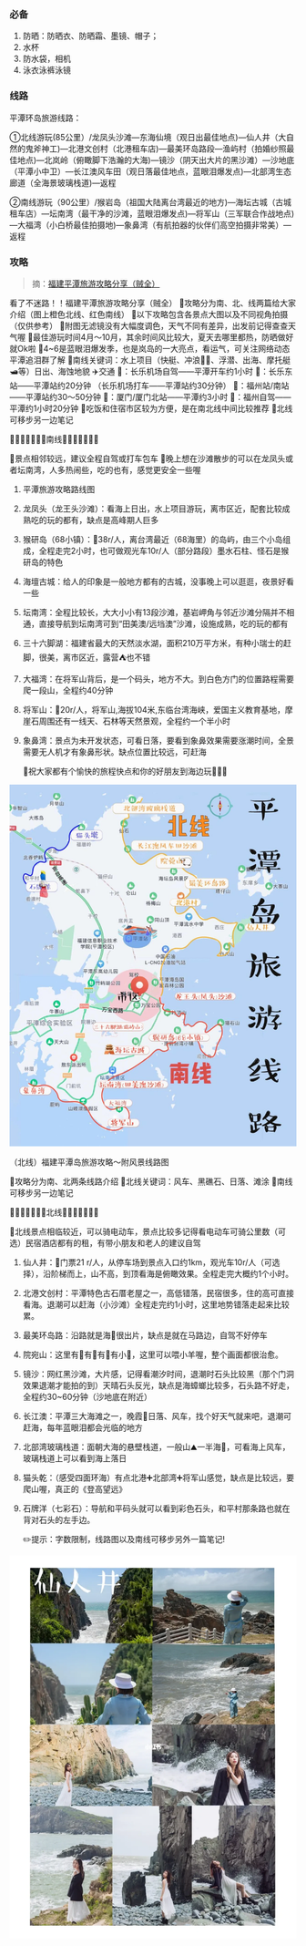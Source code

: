 ### 必备

1. 防晒：防晒衣、防晒霜、墨镜、帽子；
2. 水杯
3. 防水袋，相机
4. 泳衣泳裤泳镜



### 线路

平潭环岛旅游线路：

①北线游玩(85公里）/龙凤头沙滩—东海仙境（观日出最佳地点)—仙人井（大自然的鬼斧神工)—北港文创村（北港租车店)—最美环岛路段—渔屿村（拍婚纱照最佳地点)—北岚岭（俯瞰脚下浩瀚的大海)—镜沙（阴天出大片的黑沙滩）—沙地底（平潭小中卫）—长江澳风车田（观日落最佳地点，蓝眼泪爆发点)—北部湾生态廊道（全海景玻璃栈道)—返程

②南线游玩（90公里）/猴岩岛（祖国大陆离台湾最近的地方)—海坛古城（古城租车店）—坛南湾（最干净的沙滩，蓝眼泪爆发点)—将军山（三军联合作战地点)—大福湾（小白桥最佳拍摄地)—象鼻湾（有航拍器的伙伴们高空拍摄非常美）—返程



### 攻略

> 摘：[福建平潭旅游攻略分享（贼全）](https://mbd.baidu.com/newspage/data/dtlandingsuper?nid=dt_4946206814437333917)

看了不迷路！！福建平潭旅游攻略分享（贼全）
🎈攻略分为南、北、线两篇给大家介绍（图上橙色北线、红色南线）
🎈以下攻略包含各景点大图以及不同视角拍摄（仅供参考）
🎈附图无滤镜没有大幅度调色，天气不同有差异，出发前记得查查天气喔
🎈最佳游玩时间4月～10月，其余时间风比较大，夏天去哪里都热，防晒做好就Ok啦
🎈4~6是蓝眼泪爆发季，也是岚岛的一大亮点，看运气，可关注网络动态平潭追泪群了解
🎈南线关键词：水上项目（快艇、冲浪🏄‍♀️、浮潜、出海、摩托艇🛥️等）日出、海蚀地貌
✈️交通
🚄：长乐机场自驾——平潭开车约1小时
🚄：长乐东站——平潭站约20分钟
（长乐机场打车——平潭站约30分钟）
🚄：福州站/南站——平潭站约30～50分钟
🚄：厦门/厦门北站——平潭约3小时
🚗：福州自驾——平潭约1小时20分钟
🚦吃饭和住宿市区较为方便，是在南北线中间比较推荐
📒北线可移步另一边笔记

🌊🌊🌊🌊🌊🌊🌊南线🌊🌊🌊🌊🌊🌊🌊

🎈景点相邻较远，建议全程自驾或打车包车
🎈晚上想在沙滩散步的可以在龙凤头或者坛南湾，人多热闹些，吃的也有，感觉更安全一些喔

1. 平潭旅游攻略路线图

2. 龙凤头（龙王头沙滩）：看海上日出，水上项目游玩，离市区近，配套比较成熟吃的玩的都有，缺点是高峰期人巨多

3. 猴研岛（68小镇）：🎫38r/人，离台湾最近（68海里）的岛屿，由三个小岛组成，全程走完2小时，也可做观光车10r/人（部分路段）墨水石柱、怪石是猴研岛的特色

4. 海壇古城：给人的印象是一般地方都有的古城，没事晚上可以逛逛，夜景好看一些

5. 坛南湾：全程比较长，大大小小有13段沙滩，基岩岬角与邻近沙滩分隔并不相通，直接导航到坛南湾可到“田美澳/远垱澳”沙滩，设施成熟，吃的玩的都有

6. 三十六脚湖：福建省最大的天然淡水湖，面积210万平方米，有种小瑞士的赶脚，很美，离市区近，露营⛺️也不错

7. 大福湾：在将军山背后，是一个码头，地方不大。到白色方门的位置路程需要爬一段山，全程约40分钟

8. 将军山：🎫20r/人，将军山,海拔104米,东临台湾海峡，爱国主义教育基地，摩崖石周围还有一线天、石林等天然景观，全程约一个半小时

9. 象鼻湾：景点为未开发状态，可看日落，要看到象鼻效果需要涨潮时间，全景需要无人机才有象鼻形状。缺点位置比较远，可赶海

   🎈祝大家都有个愉快的旅程快点和你的好朋友到海边玩👭👭👭

![img](平潭.assets/cdbf6c81800a19d86c876e67857cc587a71e465b.jpeg)







（北线）福建平潭岛旅游攻略～附风景线路图

🎈攻略分为南、北两条线路介绍
🎈北线关键词：风车、黑礁石、日落、滩涂
📒南线可移步另一边笔记

🍃🍃🍃🍃🍃🍃🍃北线🍃🍃🍃🍃🍃🍃🍃

🎈北线景点相临较近，可以骑电动车，景点比较多记得看电动车可骑公里数（可选）民宿酒店都有的租，有带小朋友和老人的建议自驾

1. 仙人井：🎫门票21 r/人，从停车场到景点入口约1km，观光车10r/人（可选择），沿阶梯而上，山不高，到顶看海是俯瞰效果。全程走完大概约1个小时。

2. 北港文创村：平潭特色古石厝老屋之一，高低错落，民宿很多，住的高可直接看海。退潮可以赶海（小沙滩）全程走完约1小时，这里地势错落走起来比较累。

3. 最美环岛路：沿路就是海🌊很出片，缺点是就在马路边，自驾不好停车

4. 院宛山：这里有🌊有🌸有🍃有小🐑，这里可以喂小羊喔，整个画面都很治愈。

5. 镜沙：网红黑沙滩，大片感，记得看潮汐时间，退潮时石头比较黑（那个门洞效果退潮才能拍的到）天晴石头反光，缺点是海蟑螂比较多，石头路不好走，全程约30~60分钟（沙地底在附近）

6. 长江澳：平潭三大海滩之一，晚霞🌄日落、风车，找个好天气就来吧，退潮可赶海，每年蓝眼泪都会光临的地方

7. 北部湾玻璃栈道：面朝大海的悬壁栈道，一般山⛰️一半海🌊，可看海上风车，玻璃栈道上可以看到海上落日

8. 猫头乾：（感受四面环海）有点北港➕北部湾➕将军山感觉，缺点是比较远，要爬山喔，真正的《登高望远》

9. 石牌洋（七彩石）：导航和平码头就可以看到彩色石头，和平村那条路也就在背对石头的左手边。

   

   ✏️提示：字数限制，线路图以及南线可移步另外一篇笔记!

![img](平潭.assets/strip.webp)